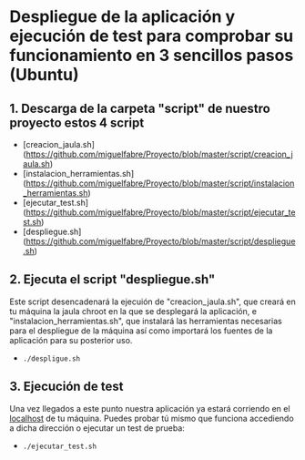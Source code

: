 # Despliegue de la aplicación y ejecución de test para comprobar su funcionamiento en 3 sencillos pasos (Ubuntu)

## 1. Descarga de la carpeta "script" de nuestro proyecto estos 4 script

* [creacion_jaula.sh] (https://github.com/miguelfabre/Proyecto/blob/master/script/creacion_jaula.sh)
* [instalacion_herramientas.sh] (https://github.com/miguelfabre/Proyecto/blob/master/script/instalacion_herramientas.sh)
* [ejecutar_test.sh] (https://github.com/miguelfabre/Proyecto/blob/master/script/ejecutar_test.sh)
* [despliegue.sh] (https://github.com/miguelfabre/Proyecto/blob/master/script/despliegue.sh)

## 2. Ejecuta el script "despliegue.sh"

Este script desencadenará la ejecuión de "creacion_jaula.sh", que creará en tu máquina la jaula chroot en la que se desplegará la aplicación,
e "instalacion_herramientas.sh", que instalará las herramientas necesarias para el despliegue de la máquina así como importará los fuentes de la aplicación para su posterior uso.

* ```./despligue.sh```

## 3. Ejecución de test

Una vez llegados a este punto nuestra aplicación ya estará corriendo en el [localhost](http://localhost:8080) de tu máquina. Puedes probar tú mismo que funciona accediendo a dicha dirección o ejecutar un test de prueba:

* ```./ejecutar_test.sh```
